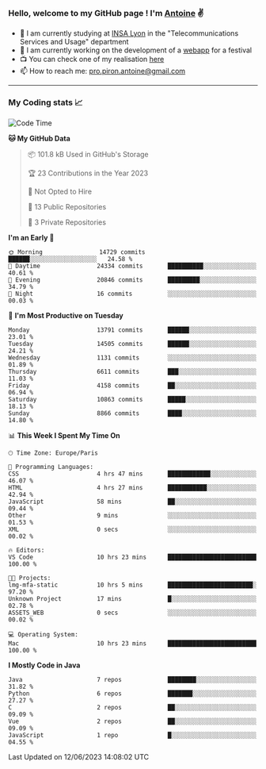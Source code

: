 ### Hello, welcome to my GitHub page ! I'm [Antoine](https://github.com/AntoinePiron) ✌️

- 🌱 I am currently studying at [INSA Lyon](https://www.insa-lyon.fr) in the "Telecommunications Services and Usage" department
- 🔭 I am currently working on the development of a [webapp](https://github.com/24HeuresINSA/Overbookd) for a festival
- 📺 You can check one of my realisation [here](https://astustc.fr)
- 📫 How to reach me: [pro.piron.antoine@gmail.com](mailto:pro.piron.antoine@gmail.com)

---

### My Coding stats 📈
<!--START_SECTION:waka-->
![Code Time](http://img.shields.io/badge/Code%20Time-151%20hrs%2045%20mins-blue)

**🐱 My GitHub Data** 

> 📦 101.8 kB Used in GitHub's Storage 
 > 
> 🏆 23 Contributions in the Year 2023
 > 
> 🚫 Not Opted to Hire
 > 
> 📜 13 Public Repositories 
 > 
> 🔑 3 Private Repositories 
 > 
**I'm an Early 🐤** 

```text
🌞 Morning                14729 commits       ██████░░░░░░░░░░░░░░░░░░░   24.58 % 
🌆 Daytime                24334 commits       ██████████░░░░░░░░░░░░░░░   40.61 % 
🌃 Evening                20846 commits       █████████░░░░░░░░░░░░░░░░   34.79 % 
🌙 Night                  16 commits          ░░░░░░░░░░░░░░░░░░░░░░░░░   00.03 % 
```
📅 **I'm Most Productive on Tuesday** 

```text
Monday                   13791 commits       ██████░░░░░░░░░░░░░░░░░░░   23.01 % 
Tuesday                  14505 commits       ██████░░░░░░░░░░░░░░░░░░░   24.21 % 
Wednesday                1131 commits        ░░░░░░░░░░░░░░░░░░░░░░░░░   01.89 % 
Thursday                 6611 commits        ███░░░░░░░░░░░░░░░░░░░░░░   11.03 % 
Friday                   4158 commits        ██░░░░░░░░░░░░░░░░░░░░░░░   06.94 % 
Saturday                 10863 commits       █████░░░░░░░░░░░░░░░░░░░░   18.13 % 
Sunday                   8866 commits        ████░░░░░░░░░░░░░░░░░░░░░   14.80 % 
```


📊 **This Week I Spent My Time On** 

```text
🕑︎ Time Zone: Europe/Paris

💬 Programming Languages: 
CSS                      4 hrs 47 mins       ████████████░░░░░░░░░░░░░   46.07 % 
HTML                     4 hrs 27 mins       ███████████░░░░░░░░░░░░░░   42.94 % 
JavaScript               58 mins             ██░░░░░░░░░░░░░░░░░░░░░░░   09.44 % 
Other                    9 mins              ░░░░░░░░░░░░░░░░░░░░░░░░░   01.53 % 
XML                      0 secs              ░░░░░░░░░░░░░░░░░░░░░░░░░   00.02 % 

🔥 Editors: 
VS Code                  10 hrs 23 mins      █████████████████████████   100.00 % 

🐱‍💻 Projects: 
lmg-mfa-static           10 hrs 5 mins       ████████████████████████░   97.20 % 
Unknown Project          17 mins             █░░░░░░░░░░░░░░░░░░░░░░░░   02.78 % 
ASSETS_WEB               0 secs              ░░░░░░░░░░░░░░░░░░░░░░░░░   00.02 % 

💻 Operating System: 
Mac                      10 hrs 23 mins      █████████████████████████   100.00 % 
```

**I Mostly Code in Java** 

```text
Java                     7 repos             ████████░░░░░░░░░░░░░░░░░   31.82 % 
Python                   6 repos             ███████░░░░░░░░░░░░░░░░░░   27.27 % 
C                        2 repos             ██░░░░░░░░░░░░░░░░░░░░░░░   09.09 % 
Vue                      2 repos             ██░░░░░░░░░░░░░░░░░░░░░░░   09.09 % 
JavaScript               1 repo              █░░░░░░░░░░░░░░░░░░░░░░░░   04.55 % 
```




 Last Updated on 12/06/2023 14:08:02 UTC
<!--END_SECTION:waka-->
